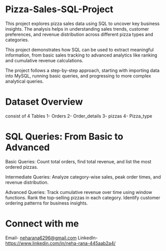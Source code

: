 # Pizza-Sales-SQL-Project
This project explores pizza sales data using SQL to uncover key business insights. The analysis helps in understanding sales trends, customer preferences, and revenue distribution across different pizza types and categories.

This project demonstrates how SQL can be used to extract meaningful information, from basic sales tracking to advanced analytics like ranking and cumulative revenue calculations.

The project follows a step-by-step approach, starting with importing data into MySQL, running basic queries, and progressing to more complex analytical queries.

# Dataset Overview
consist of 4 Tables
1- Orders
2- Order_details
3- pizzas
4- Pizza_type

# SQL Queries: From Basic to Advanced

Basic Queries: Count total orders, find total revenue, and list the most ordered pizzas.

Intermediate Queries: Analyze category-wise sales, peak order times, and revenue distribution.

Advanced Queries:
Track cumulative revenue over time using window functions.
Rank the top-selling pizzas in each category.
Identify customer ordering patterns for business insights.

# Connect with me
Email- neharana6296@gmail.com
LinkedIn- https://www.linkedin.com/in/neha-rana-445aab2a4/
